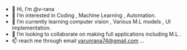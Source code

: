 - 👋 Hi, I’m @v-rana
- 👀 I’m interested in Coding , Machine Learning , Automation.
- 🌱 I’m currently learning computer vision , Various M.L models , UI implementation.
- 💞️ I’m looking to collaborate on making full applications including M.L .
- 📫 reach me through email varunrana74@gmail.com ...

<!---
v-rana/v-rana is a ✨ special ✨ repository because its `README.md` (this file) appears on your GitHub profile.
You can click the Preview link to take a look at your changes.
--->
